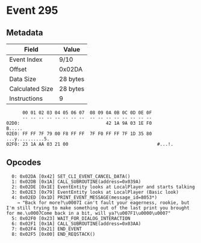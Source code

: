 # Event 295

## Metadata

| Field           | Value    |
|-----------------|----------|
| Event Index     | 9/10     |
| Offset          | 0x02DA   |
| Data Size       | 28 bytes |
| Calculated Size | 28 bytes |
| Instructions    | 9        |

```
      00 01 02 03 04 05 06 07  08 09 0A 0B 0C 0D 0E 0F
      -- -- -- -- -- -- -- --  -- -- -- -- -- -- -- --
02D0:                                42 1A 9A 03 1E F0            B.....
02E0: FF FF 7F 79 00 F8 FF FF  7F F0 FF FF 7F 1D 35 80  ...y..........5.
02F0: 23 1A AA 03 21 00                                 #...!.          
```

## Opcodes

```
  0: 0x02DA [0x42] SET_CLI_EVENT_CANCEL_DATA()
  1: 0x02DB [0x1A] CALL_SUBROUTINE(address=0x039A)
  2: 0x02DE [0x1E] EventEntity looks at LocalPlayer and starts talking
  3: 0x02E3 [0x79] EventEntity looks at LocalPlayer (Basic look)
  4: 0x02ED [0x1D] PRINT_EVENT_MESSAGE(message_id=8053*)
    → "Back for more?\u0007I can't fault your eagerness, rookie, but I'm still trying to make something out of the last print you brought for me.\u0007Come back in a bit, will ya?\u007F1\u0000\u0007"
  5: 0x02F0 [0x23] WAIT_FOR_DIALOG_INTERACTION
  6: 0x02F1 [0x1A] CALL_SUBROUTINE(address=0x03AA)
  7: 0x02F4 [0x21] END_EVENT
  8: 0x02F5 [0x00] END_REQSTACK()
```
